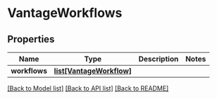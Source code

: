 # VantageWorkflows

## Properties

Name | Type | Description | Notes
------------ | ------------- | ------------- | -------------
**workflows** | [**list[VantageWorkflow]**](VantageWorkflow.md) |  | 

[[Back to Model list]](../README.md#documentation-for-models) [[Back to API list]](../README.md#documentation-for-api-endpoints) [[Back to README]](../README.md)



